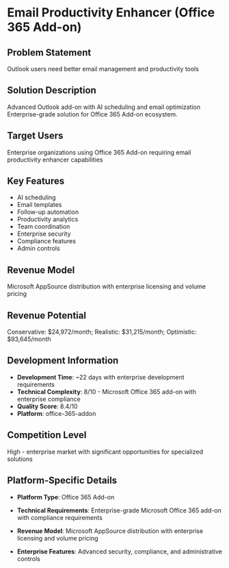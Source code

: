# Email Productivity Enhancer (Office 365 Add-on)

## Problem Statement
Outlook users need better email management and productivity tools

## Solution Description
Advanced Outlook add-on with AI scheduling and email optimization Enterprise-grade solution for Office 365 Add-on ecosystem.

## Target Users
Enterprise organizations using Office 365 Add-on requiring email productivity enhancer capabilities

## Key Features
- AI scheduling
- Email templates
- Follow-up automation
- Productivity analytics
- Team coordination
- Enterprise security
- Compliance features
- Admin controls

## Revenue Model
Microsoft AppSource distribution with enterprise licensing and volume pricing

## Revenue Potential
Conservative: $24,972/month; Realistic: $31,215/month; Optimistic: $93,645/month

## Development Information
- **Development Time**: ~22 days with enterprise development requirements
- **Technical Complexity**: 8/10 - Microsoft Office 365 add-on with enterprise compliance
- **Quality Score**: 8.4/10
- **Platform**: office-365-addon

## Competition Level
High - enterprise market with significant opportunities for specialized solutions

## Platform-Specific Details
- **Platform Type**: Office 365 Add-on
- **Technical Requirements**: Enterprise-grade Microsoft Office 365 add-on with compliance requirements
- **Revenue Model**: Microsoft AppSource distribution with enterprise licensing and volume pricing

- **Enterprise Features**: Advanced security, compliance, and administrative controls